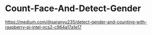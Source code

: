 # Count-Face-And-Detect-Gender
https://medium.com/@saranyu235/detect-gender-and-counting-with-raspberry-pi-intel-ncs2-c964a17a1e17
